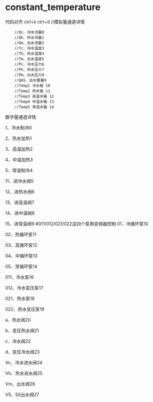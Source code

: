 # constant_temperature
代码对齐
ctrl+k ctrl+d
        //模拟量通道详情
        
        //Qc、冷水流量0 
        //Qh、热水流量1
        //Qm、出水流量2 
        //Tc、冷水温度3 
        //Th、热水温度4 
        //Tm、出水温度5 
        //Pc、冷水压力6 
        //Ph、热水压力7 
        //Pm、出水压力8 
        //Qm5、出水重量9
        //Temp1 冷水箱 10
        //Temp2 热水箱 11
        //Temp3 高温水箱 12 
        //Temp4 中温水箱 13
        //Temp5 常温水箱 14
        
数字量通道详情
        
1、冷水制冷0

2、热水加热1

3、高温加热2

4、中温加热3

5、常温制冷4 

11、进冷水阀5 

12、进热水阀6

13、进高温阀7

14、进中温阀8

15、进常温阀9
#011/012/021/022这四个泵用变频器控制
01、冷循环泵10

02、热循环泵11

03、高循环泵12

04、中循环泵13

05、常循环泵14

011、冷水泵16

012、冷水变压泵17

021、热水泵18

022、热水变压泵19

a、热水阀20 

b、变压热水阀21 

c、冷水阀22 

d、变压冷水阀23 

Vc、冷水进水阀24 

Vh、热水进水阀25 

Vm、出水阀26 

V5、5S出水阀27

